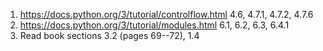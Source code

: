 1. https://docs.python.org/3/tutorial/controlflow.html 4.6, 4.7.1, 4.7.2, 4.7.6
2. https://docs.python.org/3/tutorial/modules.html 6.1, 6.2, 6.3, 6.4.1
2. Read book sections 3.2 (pages 69--72), 1.4